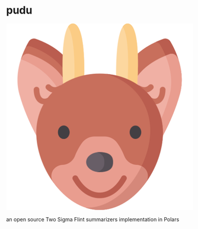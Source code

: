 # pudu
![Alt text](https://github.com/fabioibanez/pudu/blob/main/pudu.png "Optional title")


an open source Two Sigma Flint summarizers implementation in Polars
